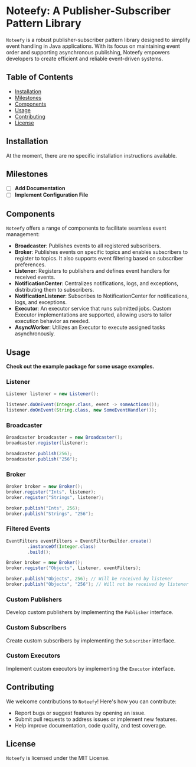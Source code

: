 # Noteefy: A Publisher-Subscriber Pattern Library

`Noteefy` is a robust publisher-subscriber pattern library designed to simplify event handling in Java applications.
With its focus on maintaining event order and supporting asynchronous publishing, Noteefy empowers developers to
create efficient and reliable event-driven systems.

## Table of Contents

- [Installation](#installation)
- [Milestones](#milestones)
- [Components](#components)
- [Usage](#usage)
- [Contributing](#contributing)
- [License](#license)

## Installation

At the moment, there are no specific installation instructions available.

## Milestones

- [ ] **Add Documentation**
- [ ] **Implement Configuration File**

## Components

`Noteefy` offers a range of components to facilitate seamless event management:

- **Broadcaster**: Publishes events to all registered subscribers.
- **Broker**: Publishes events on specific topics and enables subscribers to register to topics. It also supports event
  filtering based on subscriber preferences.
- **Listener**: Registers to publishers and defines event handlers for received events.
- **NotificationCenter**: Centralizes notifications, logs, and exceptions, distributing them to subscribers.
- **NotificationListener**: Subscribes to NotificationCenter for notifications, logs, and exceptions.
- **Executor**: An executor service that runs submitted jobs. Custom Executor implementations are supported, allowing
  users to tailor execution behavior as needed.
- **AsyncWorker**: Utilizes an Executor to execute assigned tasks asynchronously.

## Usage

**Check out the example package for some usage examples.**

### Listener

```java
Listener listener = new Listener();

listener.doOnEvent(Integer.class, event -> someActions());
listener.doOnEvent(String.class, new SomeEventHandler());
```

### Broadcaster

```java
Broadcaster broadcaster = new Broadcaster();
broadcaster.register(listener);

broadcaster.publish(256);
broadcaster.publish("256");
```

### Broker

```java
Broker broker = new Broker();
broker.register("Ints", listener);
broker.register("Strings", listener);

broker.publish("Ints", 256);
broker.publish("Strings", "256");
```

### Filtered Events

```java
EventFilters eventFilters = EventFilterBuilder.create()
        .instanceOf(Integer.class)
        .build();

Broker broker = new Broker();
broker.register("Objects", listener, eventFilters);

broker.publish("Objects", 256); // Will be received by listener
broker.publish("Objects", "256"); // Will not be received by listener
```

### Custom Publishers

Develop custom publishers by implementing the `Publisher` interface.

### Custom Subscribers

Create custom subscribers by implementing the `Subscriber` interface.

### Custom Executors

Implement custom executors by implementing the `Executor` interface.

## Contributing

We welcome contributions to `Noteefy`! Here's how you can contribute:

- Report bugs or suggest features by opening an issue.
- Submit pull requests to address issues or implement new features.
- Help improve documentation, code quality, and test coverage.

## License

`Noteefy` is licensed under the MIT License.